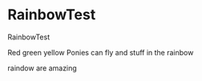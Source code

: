 # RainbowTest
 RainbowTest

Red
green
yellow
Ponies can fly and stuff in the rainbow

raindow are amazing